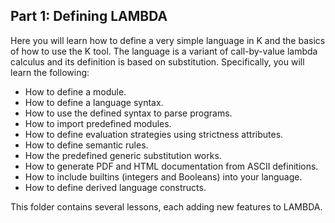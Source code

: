 ## Part 1: Defining LAMBDA

Here you will learn how to define a very simple language in K and the basics
of how to use the K tool.  The language is a variant of call-by-value lambda
calculus and its definition is based on substitution.  Specifically, you will
learn the following:

* How to define a module.
* How to define a language syntax.
* How to use the defined syntax to parse programs.
* How to import predefined modules.
* How to define evaluation strategies using strictness attributes.
* How to define semantic rules.
* How the predefined generic substitution works.
* How to generate PDF and HTML documentation from ASCII definitions.
* How to include builtins (integers and Booleans) into your language.
* How to define derived language constructs.

This folder contains several lessons, each adding new features to LAMBDA.
